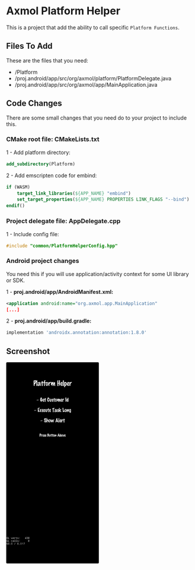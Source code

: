 # Axmol Platform Helper

This is a project that add the ability to call specific `Platform Functions`.

## Files To Add

These are the files that you need:

- /Platform
- /proj.android/app/src/org/axmol/platform/PlatformDelegate.java
- /proj.android/app/src/org/axmol/app/MainApplication.java

## Code Changes

There are some small changes that you need do to your project to include this.

### CMake root file: CMakeLists.txt

1 - Add platform directory:

```cmake
add_subdirectory(Platform)
```

2 - Add emscripten code for embind:

```cmake
if (WASM)
    target_link_libraries(${APP_NAME} "embind")
    set_target_properties(${APP_NAME} PROPERTIES LINK_FLAGS "--bind")
endif()
```

### Project delegate file: AppDelegate.cpp

1 - Include config file:

```cpp
#include "common/PlatformHelperConfig.hpp"
```

### Android project changes

You need this if you will use application/activity context for some UI library or SDK.

1 - **proj.android/app/AndroidManifest.xml:**

```xml
<application android:name="org.axmol.app.MainApplication"
[...]
```

2 - **proj.android/app/build.gradle:**

```groovy
implementation 'androidx.annotation:annotation:1.8.0'
```

## Screenshot

<img width="250" src="Extras/images/ss1.jpg">
